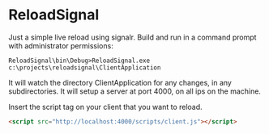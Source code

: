ReloadSignal
============

Just a simple live reload using signalr.
Build and run in a command prompt with administrator permissions:

```
ReloadSignal\bin\Debug>ReloadSignal.exe c:\projects\reloadsignal\ClientApplication
```

It will watch the directory ClientApplication for any changes, in any subdirectories.
It will setup a server at port 4000, on all ips on the machine.

Insert the script tag on your client that you want to reload.

``` html
<script src="http://localhost:4000/scripts/client.js"></script> 
```
